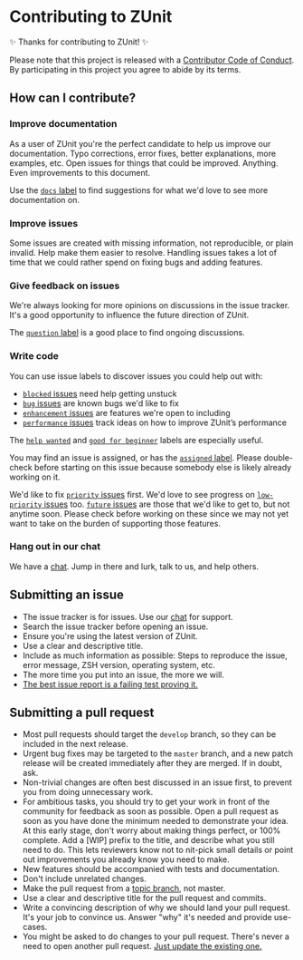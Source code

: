 # Contributing to ZUnit

✨ Thanks for contributing to ZUnit! ✨

Please note that this project is released with a [Contributor Code of Conduct](code-of-conduct.md). By participating in
this project you agree to abide by its terms.

## How can I contribute?

### Improve documentation

As a user of ZUnit you're the perfect candidate to help us improve our documentation. Typo corrections, error fixes,
better explanations, more examples, etc. Open issues for things that could be improved. Anything. Even improvements to
this document.

Use the [`docs` label](https://github.com/zunit-zsh/zunit/labels/docs) to find suggestions for what we'd love to see
more documentation on.

### Improve issues

Some issues are created with missing information, not reproducible, or plain invalid. Help make them easier to resolve.
Handling issues takes a lot of time that we could rather spend on fixing bugs and adding features.

### Give feedback on issues

We're always looking for more opinions on discussions in the issue tracker. It's a good opportunity to influence the
future direction of ZUnit.

The [`question` label](https://github.com/zunit-zsh/zunit/labels/question) is a good place to find ongoing discussions.

### Write code

You can use issue labels to discover issues you could help out with:

- [`blocked` issues](https://github.com/zunit-zsh/zunit/labels/blocked) need help getting unstuck
- [`bug` issues](https://github.com/zunit-zsh/zunit/labels/bug) are known bugs we'd like to fix
- [`enhancement` issues](https://github.com/zunit-zsh/zunit/labels/enhancement) are features we're open to including
- [`performance` issues](https://github.com/zunit-zsh/zunit/labels/performance) track ideas on how to improve ZUnit’s
  performance

The [`help wanted`](https://github.com/zunit-zsh/zunit/labels/help%20wanted) and
[`good for beginner`](https://github.com/zunit-zsh/zunit/labels/good%20for%20beginner) labels are especially useful.

You may find an issue is assigned, or has the [`assigned` label](https://github.com/zunit-zsh/zunit/labels/assigned).
Please double-check before starting on this issue because somebody else is likely already working on it.

We'd like to fix [`priority` issues](https://github.com/zunit-zsh/zunit/labels/priority) first. We'd love to see
progress on [`low-priority` issues](https://github.com/zunit-zsh/zunit/labels/low%20priority) too.
[`future` issues](https://github.com/zunit-zsh/zunit/labels/future) are those that we'd like to get to, but not anytime
soon. Please check before working on these since we may not yet want to take on the burden of supporting those features.

### Hang out in our chat

We have a [chat](https://gitter.im/zunit-zsh/zunit). Jump in there and lurk, talk to us, and help others.

## Submitting an issue

- The issue tracker is for issues. Use our [chat](https://gitter.im/zunit-zsh/zunit) for support.
- Search the issue tracker before opening an issue.
- Ensure you're using the latest version of ZUnit.
- Use a clear and descriptive title.
- Include as much information as possible: Steps to reproduce the issue, error message, ZSH version, operating system,
  etc.
- The more time you put into an issue, the more we will.
- [The best issue report is a failing test proving it.](https://twitter.com/sindresorhus/status/579306280495357953)

## Submitting a pull request

- Most pull requests should target the `develop` branch, so they can be included in the next release.
- Urgent bug fixes may be targeted to the `master` branch, and a new patch release will be created immediately after
  they are merged. If in doubt, ask.
- Non-trivial changes are often best discussed in an issue first, to prevent you from doing unnecessary work.
- For ambitious tasks, you should try to get your work in front of the community for feedback as soon as possible. Open
  a pull request as soon as you have done the minimum needed to demonstrate your idea. At this early stage, don't worry
  about making things perfect, or 100% complete. Add a \[WIP\] prefix to the title, and describe what you still need to
  do. This lets reviewers know not to nit-pick small details or point out improvements you already know you need to
  make.
- New features should be accompanied with tests and documentation.
- Don't include unrelated changes.
- Make the pull request from a [topic branch](https://github.com/dchelimsky/rspec/wiki/Topic-Branches), not master.
- Use a clear and descriptive title for the pull request and commits.
- Write a convincing description of why we should land your pull request. It's your job to convince us. Answer "why"
  it's needed and provide use-cases.
- You might be asked to do changes to your pull request. There's never a need to open another pull request.
  [Just update the existing one.](https://github.com/RichardLitt/docs/blob/master/amending-a-commit-guide.md)
